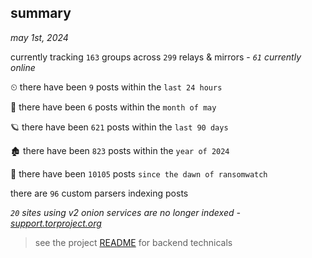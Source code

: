 
## summary
_may 1st, 2024_

currently tracking `163` groups across `299` relays & mirrors - _`61` currently online_

⏲ there have been `9` posts within the `last 24 hours`

🦈 there have been `6` posts within the `month of may`

🪐 there have been `621` posts within the `last 90 days`

🏚 there have been `823` posts within the `year of 2024`

🦕 there have been `10105` posts `since the dawn of ransomwatch`

there are `96` custom parsers indexing posts

_`20` sites using v2 onion services are no longer indexed - [support.torproject.org](https://support.torproject.org/onionservices/v2-deprecation/)_

> see the project [README](https://github.com/joshhighet/ransomwatch#ransomwatch--) for backend technicals
